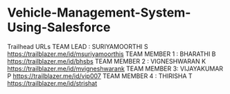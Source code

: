 # Vehicle-Management-System-Using-Salesforce
Trailhead URLs
TEAM LEAD : SURIYAMOORTHI S
https://trailblazer.me/id/msuriyamoorthis
TEAM MEMBER 1 : BHARATHI B
https://trailblazer.me/id/bhsbs
TEAM MEMBER 2 : VIGNESHWARAN K
https://trailblazer.me/id/mvigneshwarank
TEAM MEMBER 3: VIJAYAKUMAR P
https://trailblazer.me/id/vip007
TEAM MEMBER 4 : THIRISHA T
https://trailblazer.me/id/strishat
